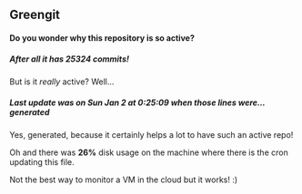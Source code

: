 ## Greengit

#### Do you wonder why this repository is so active?

##### After all it has 25324 commits!

But is it *really* active? Well...

##### Last update was on Sun Jan 2 at 0:25:09 when those lines were... generated

Yes, generated, because it certainly helps a lot to have such an active repo!

Oh and there was **26%** disk usage on the machine
where there is the cron updating this file.

Not the best way to monitor a VM in the cloud but it works! :)

